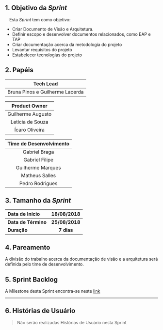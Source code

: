 ## 1. Objetivo da _Sprint_

&emsp;Esta _Sprint_ tem como objetivo:

- Criar Documento de Visão e Arquitetura.
- Definir escopo e desenvolver documentos relacionados, como EAP e TAP
- Criar documentação acerca da metodologia do projeto
- Levantar requisitos do projeto
- Estabelecer tecnologias do projeto

## 2. Papéis


| **Tech Lead**|
|:--:|
|Bruna Pinos e Guilherme Lacerda|

|**Product Owner**|
|:--:|
|Guilherme Augusto|
|Letícia de Souza|
|Ícaro Oliveira|

| Time de Desenvolvimento |
|:--:|
|Gabriel Braga|
|Gabriel Filipe|
|Guilherme Marques|
|Matheus Salles|
|Pedro Rodrigues|


## 3. Tamanho da _Sprint_

| Data de Início | 18/08/2018 |
|:--|:--:|
| **Data de Término** | **25/08/2018** |
| **Duração** | **7 dias** |


## 4. Pareamento

A divisão do trabalho acerca da documentação de visão e a arquitetura será definida pelo time de desenvolvimento.


## 5. Sprint Backlog

A Milestone desta Sprint encontra-se neste [link](https://github.com/fga-eps-mds/2018.2-Lino/milestone/3)

-------

## 6. Histórias de Usuário

> Não serão realizadas Histórias de Usuário nesta Sprint
